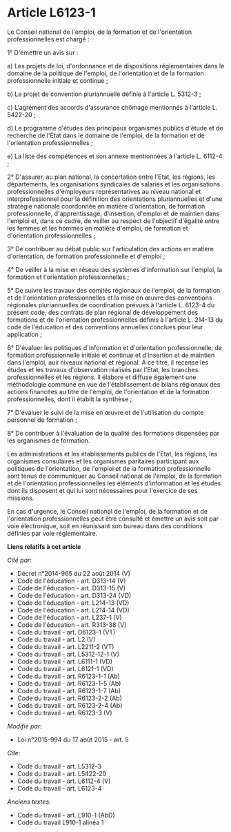 # Article L6123-1

Le Conseil national de l'emploi, de la formation et de l'orientation professionnelles est chargé : 

1° D'émettre un avis sur : 

a) Les projets de loi, d'ordonnance et de dispositions réglementaires dans le domaine de la politique de l'emploi, de
l'orientation et de la formation professionnelle initiale et continue ; 

b) Le projet de convention pluriannuelle définie à l'article L. 5312-3 ; 

c) L'agrément des accords d'assurance chômage mentionnés à l'article L. 5422-20 ; 

d) Le programme d'études des principaux organismes publics d'étude et de recherche de l'Etat dans le domaine de l'emploi, de
la formation et de l'orientation professionnelles ; 

e) La liste des compétences et son annexe mentionnées à l'article L. 6112-4 ; 

2° D'assurer, au plan national, la concertation entre l'Etat, les régions, les départements, les organisations syndicales de
salariés et les organisations professionnelles d'employeurs représentatives au niveau national et interprofessionnel pour la
définition des orientations pluriannuelles et d'une stratégie nationale coordonnée en matière d'orientation, de formation
professionnelle, d'apprentissage, d'insertion, d'emploi et de maintien dans l'emploi et, dans ce cadre, de veiller au respect
de l'objectif d'égalité entre les femmes et les hommes en matière d'emploi, de formation et d'orientation professionnelles ; 

3° De contribuer au débat public sur l'articulation des actions en matière d'orientation, de formation professionnelle et
d'emploi ; 

4° De veiller à la mise en réseau des systèmes d'information sur l'emploi, la formation et l'orientation professionnelles ; 

5° De suivre les travaux des comités régionaux de l'emploi, de la formation et de l'orientation professionnelles et la mise
en œuvre des conventions régionales pluriannuelles de coordination prévues à l'article L. 6123-4 du présent code, des
contrats de plan régional de développement des formations et de l'orientation professionnelles définis à l'article L. 214-13
du code de l'éducation et des conventions annuelles conclues pour leur application ; 

6° D'évaluer les politiques d'information et d'orientation professionnelle, de formation professionnelle initiale et continue
et d'insertion et de maintien dans l'emploi, aux niveaux national et régional. A ce titre, il recense les études et les
travaux d'observation réalisés par l'Etat, les branches professionnelles et les régions. Il élabore et diffuse également une
méthodologie commune en vue de l'établissement de bilans régionaux des actions financées au titre de l'emploi, de
l'orientation et de la formation professionnelles, dont il établit la synthèse ; 

7° D'évaluer le suivi de la mise en œuvre et de l'utilisation du compte personnel de formation ; 

8° De contribuer à l'évaluation de la qualité des formations dispensées par les organismes de formation. 

Les administrations et les établissements publics de l'Etat, les régions, les organismes consulaires et les organismes
paritaires participant aux politiques de l'orientation, de l'emploi et de la formation professionnelle sont tenus de
communiquer au Conseil national de l'emploi, de la formation et de l'orientation professionnelles les éléments d'information
et les études dont ils disposent et qui lui sont nécessaires pour l'exercice de ses missions. 

En cas d'urgence, le Conseil national de l'emploi, de la formation et de l'orientation professionnelles peut être consulté et
émettre un avis soit par voie électronique, soit en réunissant son bureau dans des conditions définies par voie
réglementaire.

**Liens relatifs à cet article**

_Cité par_:

  - Décret n°2014-965 du 22 août 2014 (V)
  - Code de l'éducation - art. D313-14 (V)
  - Code de l'éducation - art. D313-15 (V)
  - Code de l'éducation - art. D313-24 (VD)
  - Code de l'éducation - art. L214-13 (VD)
  - Code de l'éducation - art. L214-14 (VD)
  - Code de l'éducation - art. L237-1 (V)
  - Code de l'éducation - art. R313-38 (V)
  - Code du travail - art. D6123-1 (VT)
  - Code du travail - art. L2 (V)
  - Code du travail - art. L2211-2 (VT)
  - Code du travail - art. L5312-12-1 (V)
  - Code du travail - art. L6111-1 (VD)
  - Code du travail - art. L6121-1 (VD)
  - Code du travail - art. R6123-1-1 (Ab)
  - Code du travail - art. R6123-1-5 (Ab)
  - Code du travail - art. R6123-1-7 (Ab)
  - Code du travail - art. R6123-2-2 (Ab)
  - Code du travail - art. R6123-2-4 (Ab)
  - Code du travail - art. R6123-3 (V)

_Modifié par_:

  - Loi n°2015-994 du 17 août 2015 - art. 5

_Cite_:

  - Code du travail - art. L5312-3
  - Code du travail - art. L5422-20
  - Code du travail - art. L6112-4 (V)
  - Code du travail - art. L6123-4

_Anciens textes_:

  - Code du travail - art. L910-1 (AbD)
  - Code du travail L910-1 alinéa 1
